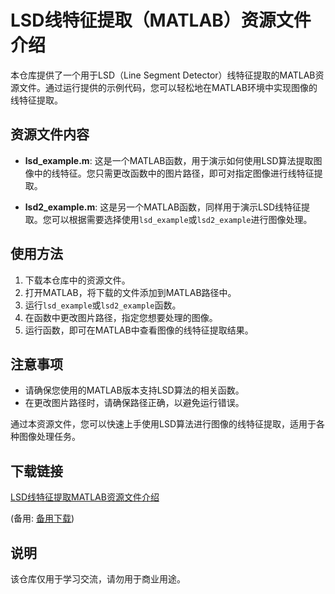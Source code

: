 # LSD线特征提取（MATLAB）资源文件介绍

本仓库提供了一个用于LSD（Line Segment Detector）线特征提取的MATLAB资源文件。通过运行提供的示例代码，您可以轻松地在MATLAB环境中实现图像的线特征提取。

## 资源文件内容

- **lsd_example.m**: 这是一个MATLAB函数，用于演示如何使用LSD算法提取图像中的线特征。您只需更改函数中的图片路径，即可对指定图像进行线特征提取。
  
- **lsd2_example.m**: 这是另一个MATLAB函数，同样用于演示LSD线特征提取。您可以根据需要选择使用`lsd_example`或`lsd2_example`进行图像处理。

## 使用方法

1. 下载本仓库中的资源文件。
2. 打开MATLAB，将下载的文件添加到MATLAB路径中。
3. 运行`lsd_example`或`lsd2_example`函数。
4. 在函数中更改图片路径，指定您想要处理的图像。
5. 运行函数，即可在MATLAB中查看图像的线特征提取结果。

## 注意事项

- 请确保您使用的MATLAB版本支持LSD算法的相关函数。
- 在更改图片路径时，请确保路径正确，以避免运行错误。

通过本资源文件，您可以快速上手使用LSD算法进行图像的线特征提取，适用于各种图像处理任务。

## 下载链接
[LSD线特征提取MATLAB资源文件介绍](https://pan.quark.cn/s/df0974fdabbd) 

(备用: [备用下载](https://pan.baidu.com/s/1RQ2Yk-tlWhXAfuqln1dxMQ?pwd=1234))

## 说明

该仓库仅用于学习交流，请勿用于商业用途。
